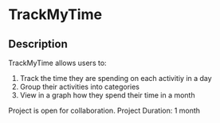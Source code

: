 # TrackMyTime

## Description

TrackMyTime allows users to:
1. Track the time they are spending on each activitiy in a day
2. Group their activities into categories
3. View in a graph how they spend their time in a month

Project is open for collaboration. 
Project Duration: 1 month
